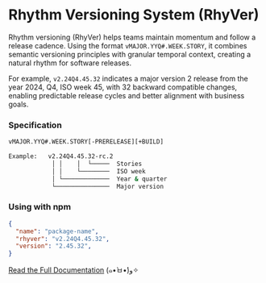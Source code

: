 # Rhythm Versioning System (RhyVer)

Rhythm versioning (RhyVer) helps teams maintain momentum and follow a release cadence. Using the format `vMAJOR.YYQ#.WEEK.STORY`, it combines semantic versioning principles with granular temporal context, creating a natural rhythm for software releases. 

For example, `v2.24Q4.45.32` indicates a major version 2 release from the year 2024, Q4, ISO week 45, with 32 backward compatible changes, enabling predictable release cycles and better alignment with business goals.


### Specification
```bash
vMAJOR.YYQ#.WEEK.STORY[-PRERELEASE][+BUILD]

Example:   v2.24Q4.45.32-rc.2
            │ │    │  └─────  Stories
            │ │    └────────  ISO week
            │ └─────────────  Year & quarter
            └───────────────  Major version
```

### Using with npm
```json
{
  "name": "package-name",
  "rhyver": "v2.24Q4.45.32",
  "version": "2.45.32",
}
```

[Read the Full Documentation](https://rhyver.com/) (๑•̀ㅂ•́)و✧